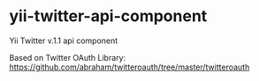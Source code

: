 yii-twitter-api-component
=========================

Yii Twitter v.1.1 api component

Based on Twitter OAuth Library: https://github.com/abraham/twitteroauth/tree/master/twitteroauth
